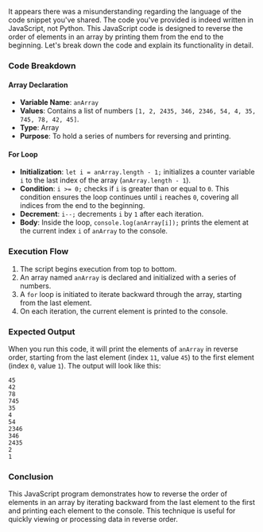 It appears there was a misunderstanding regarding the language of the code snippet you've shared. The code you've provided is indeed written in JavaScript, not Python. This JavaScript code is designed to reverse the order of elements in an array by printing them from the end to the beginning. Let's break down the code and explain its functionality in detail.

### Code Breakdown

#### Array Declaration
- **Variable Name**: `anArray`
- **Values**: Contains a list of numbers `[1, 2, 2435, 346, 2346, 54, 4, 35, 745, 78, 42, 45]`.
- **Type**: Array
- **Purpose**: To hold a series of numbers for reversing and printing.

#### For Loop
- **Initialization**: `let i = anArray.length - 1;` initializes a counter variable `i` to the last index of the array (`anArray.length - 1`).
- **Condition**: `i >= 0;` checks if `i` is greater than or equal to `0`. This condition ensures the loop continues until `i` reaches `0`, covering all indices from the end to the beginning.
- **Decrement**: `i--;` decrements `i` by `1` after each iteration.
- **Body**: Inside the loop, `console.log(anArray[i]);` prints the element at the current index `i` of `anArray` to the console.

### Execution Flow
1. The script begins execution from top to bottom.
2. An array named `anArray` is declared and initialized with a series of numbers.
3. A `for` loop is initiated to iterate backward through the array, starting from the last element.
4. On each iteration, the current element is printed to the console.

### Expected Output
When you run this code, it will print the elements of `anArray` in reverse order, starting from the last element (index `11`, value `45`) to the first element (index `0`, value `1`). The output will look like this:

```
45
42
78
745
35
4
54
2346
346
2435
2
1
```

### Conclusion
This JavaScript program demonstrates how to reverse the order of elements in an array by iterating backward from the last element to the first and printing each element to the console. This technique is useful for quickly viewing or processing data in reverse order.